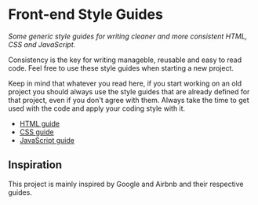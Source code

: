 # Front-end Style Guides

*Some generic style guides for writing cleaner and more consistent HTML, CSS and JavaScript.*

Consistency is the key for writing manageble, reusable and easy to read code. Feel free to use these style guides when starting a new project.

Keep in mind that whatever you read here, if you start working on an old project you should
always use the style guides that are already defined for that project,
even if you don't agree with them. Always take the time to get used with the code 
and apply your coding style with it.

  - [HTML guide](https://github.com/ishristov/styleguides/tree/master/htmlguide)
  - [CSS guide](https://github.com/ishristov/styleguides/tree/master/cssguide)
  - [JavaScript guide](https://github.com/ishristov/styleguides/tree/master/javascriptguide)

## Inspiration

This project is mainly inspired by Google and Airbnb and their respective guides.
